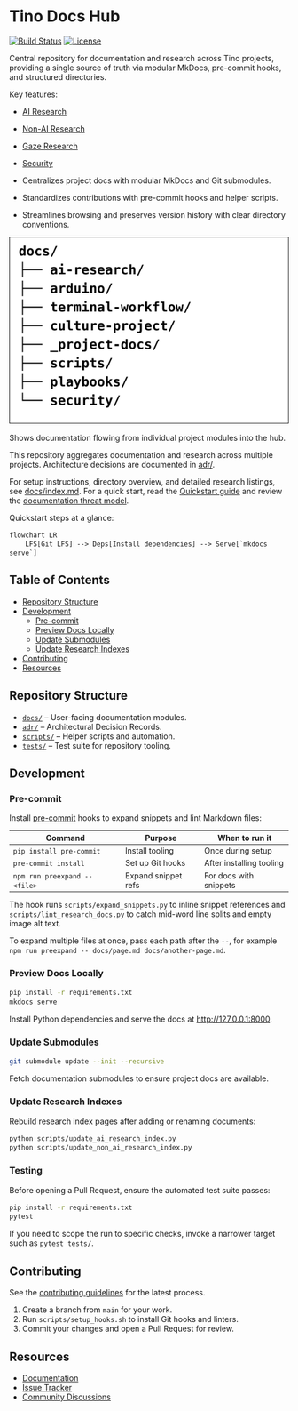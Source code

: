 # Tino Docs Hub

[![Build Status](https://github.com/d0tTino/docs-/actions/workflows/tests.yml/badge.svg)](https://github.com/d0tTino/docs-/actions/workflows/tests.yml) [![License](https://img.shields.io/github/license/d0tTino/docs-)](LICENSE)

Central repository for documentation and research across Tino projects, providing a single source of truth via modular MkDocs, pre-commit hooks, and structured directories.

Key features:

- [AI Research](docs/ai-research/)
- [Non-AI Research](docs/non-ai-research/)
- [Gaze Research](docs/gaze-research/)
- [Security](docs/security/)

- Centralizes project docs with modular MkDocs and Git submodules.
- Standardizes contributions with pre-commit hooks and helper scripts.
- Streamlines browsing and preserves version history with clear directory conventions.

![Diagram showing documentation flow across project modules](docs/img/site-map.svg)

Shows documentation flowing from individual project modules into the hub.

This repository aggregates documentation and research across multiple projects. Architecture decisions are documented in [adr/](adr/).

For setup instructions, directory overview, and detailed research listings,
see [docs/index.md](docs/index.md). For a quick start, read the [Quickstart
guide](docs/quickstart.md) and review the [documentation threat
model](docs/security/threat-model.md).

Quickstart steps at a glance:

```mermaid
flowchart LR
    LFS[Git LFS] --> Deps[Install dependencies] --> Serve[`mkdocs serve`]
```

## Table of Contents

- [Repository Structure](#repository-structure)
- [Development](#development)
    - [Pre-commit](#pre-commit)
    - [Preview Docs Locally](#preview-docs-locally)
    - [Update Submodules](#update-submodules)
    - [Update Research Indexes](#update-research-indexes)
- [Contributing](#contributing)
- [Resources](#resources)

## Repository Structure

- [`docs/`](docs/) – User-facing documentation modules.
- [`adr/`](adr/) – Architectural Decision Records.
- [`scripts/`](scripts/) – Helper scripts and automation.
- [`tests/`](tests/) – Test suite for repository tooling.

## Development

### Pre-commit

Install [pre-commit](https://pre-commit.com/) hooks to expand snippets and lint
Markdown files:

| Command | Purpose | When to run it |
| --- | --- | --- |
| `pip install pre-commit` | Install tooling | Once during setup |
| `pre-commit install` | Set up Git hooks | After installing tooling |
| `npm run preexpand -- <file>` | Expand snippet refs | For docs with snippets |

The hook runs `scripts/expand_snippets.py` to inline snippet references and
`scripts/lint_research_docs.py` to catch mid-word line splits and empty image alt text.

To expand multiple files at once, pass each path after the `--`, for example
`npm run preexpand -- docs/page.md docs/another-page.md`.

### Preview Docs Locally

```bash
pip install -r requirements.txt
mkdocs serve
```

Install Python dependencies and serve the docs at
<http://127.0.0.1:8000>.

### Update Submodules

```bash
git submodule update --init --recursive
```

Fetch documentation submodules to ensure project docs are available.

### Update Research Indexes

Rebuild research index pages after adding or renaming documents:

```bash
python scripts/update_ai_research_index.py
python scripts/update_non_ai_research_index.py
```

### Testing

Before opening a Pull Request, ensure the automated test suite passes:

```bash
pip install -r requirements.txt
pytest
```

If you need to scope the run to specific checks, invoke a narrower target such as `pytest tests/`.

## Contributing
See the [contributing guidelines](CONTRIBUTING.md) for the latest process.

1. Create a branch from `main` for your work.
2. Run `scripts/setup_hooks.sh` to install Git hooks and linters.
3. Commit your changes and open a Pull Request for review.

## Resources

- [Documentation](docs/index.md)
- [Issue Tracker](../../issues)
- [Community Discussions](../../discussions)

